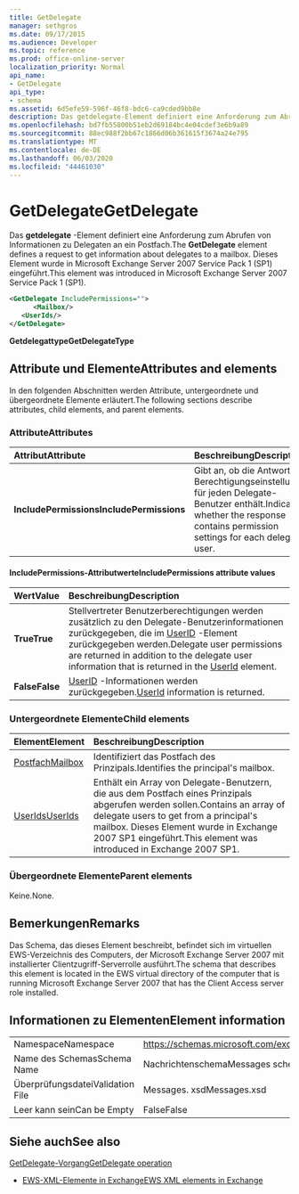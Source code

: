 ```yaml
---
title: GetDelegate
manager: sethgros
ms.date: 09/17/2015
ms.audience: Developer
ms.topic: reference
ms.prod: office-online-server
localization_priority: Normal
api_name:
- GetDelegate
api_type:
- schema
ms.assetid: 6d5efe59-596f-46f8-bdc6-ca9cded9bb8e
description: Das getdelegate-Element definiert eine Anforderung zum Abrufen von Informationen zu Delegaten an ein Postfach. Dieses Element wurde in Microsoft Exchange Server 2007 Service Pack 1 (SP1) eingeführt.
ms.openlocfilehash: bd7fb55800b51eb2d69184bc4e04cdef3e6b9a89
ms.sourcegitcommit: 88ec988f2bb67c1866d06b361615f3674a24e795
ms.translationtype: MT
ms.contentlocale: de-DE
ms.lasthandoff: 06/03/2020
ms.locfileid: "44461030"
---
```

# <a name="getdelegate"></a><span data-ttu-id="89bf8-104">GetDelegate</span><span class="sxs-lookup"><span data-stu-id="89bf8-104">GetDelegate</span></span>

<span data-ttu-id="89bf8-105">Das **getdelegate** -Element definiert eine Anforderung zum Abrufen von Informationen zu Delegaten an ein Postfach.</span><span class="sxs-lookup"><span data-stu-id="89bf8-105">The **GetDelegate** element defines a request to get information about delegates to a mailbox.</span></span> <span data-ttu-id="89bf8-106">Dieses Element wurde in Microsoft Exchange Server 2007 Service Pack 1 (SP1) eingeführt.</span><span class="sxs-lookup"><span data-stu-id="89bf8-106">This element was introduced in Microsoft Exchange Server 2007 Service Pack 1 (SP1).</span></span> 
  
```xml
<GetDelegate IncludePermissions="">
      <Mailbox/>
   <UserIds/>
</GetDelegate>
```

 <span data-ttu-id="89bf8-107">**Getdelegattype**</span><span class="sxs-lookup"><span data-stu-id="89bf8-107">**GetDelegateType**</span></span>
## <a name="attributes-and-elements"></a><span data-ttu-id="89bf8-108">Attribute und Elemente</span><span class="sxs-lookup"><span data-stu-id="89bf8-108">Attributes and elements</span></span>

<span data-ttu-id="89bf8-109">In den folgenden Abschnitten werden Attribute, untergeordnete und übergeordnete Elemente erläutert.</span><span class="sxs-lookup"><span data-stu-id="89bf8-109">The following sections describe attributes, child elements, and parent elements.</span></span>
  
### <a name="attributes"></a><span data-ttu-id="89bf8-110">Attribute</span><span class="sxs-lookup"><span data-stu-id="89bf8-110">Attributes</span></span>

|<span data-ttu-id="89bf8-111">**Attribut**</span><span class="sxs-lookup"><span data-stu-id="89bf8-111">**Attribute**</span></span>|<span data-ttu-id="89bf8-112">**Beschreibung**</span><span class="sxs-lookup"><span data-stu-id="89bf8-112">**Description**</span></span>|
|:-----|:-----|
|<span data-ttu-id="89bf8-113">**IncludePermissions**</span><span class="sxs-lookup"><span data-stu-id="89bf8-113">**IncludePermissions**</span></span> <br/> |<span data-ttu-id="89bf8-114">Gibt an, ob die Antwort Berechtigungseinstellungen für jeden Delegate-Benutzer enthält.</span><span class="sxs-lookup"><span data-stu-id="89bf8-114">Indicates whether the response contains permission settings for each delegate user.</span></span>  <br/> |
   
#### <a name="includepermissions-attribute-values"></a><span data-ttu-id="89bf8-115">IncludePermissions-Attributwerte</span><span class="sxs-lookup"><span data-stu-id="89bf8-115">IncludePermissions attribute values</span></span>

|<span data-ttu-id="89bf8-116">**Wert**</span><span class="sxs-lookup"><span data-stu-id="89bf8-116">**Value**</span></span>|<span data-ttu-id="89bf8-117">**Beschreibung**</span><span class="sxs-lookup"><span data-stu-id="89bf8-117">**Description**</span></span>|
|:-----|:-----|
|<span data-ttu-id="89bf8-118">**True**</span><span class="sxs-lookup"><span data-stu-id="89bf8-118">**True**</span></span> <br/> |<span data-ttu-id="89bf8-119">Stellvertreter Benutzerberechtigungen werden zusätzlich zu den Delegate-Benutzerinformationen zurückgegeben, die im [UserID](userid.md) -Element zurückgegeben werden.</span><span class="sxs-lookup"><span data-stu-id="89bf8-119">Delegate user permissions are returned in addition to the delegate user information that is returned in the [UserId](userid.md) element.</span></span>  <br/> |
|<span data-ttu-id="89bf8-120">**False**</span><span class="sxs-lookup"><span data-stu-id="89bf8-120">**False**</span></span> <br/> |<span data-ttu-id="89bf8-121">[UserID](userid.md) -Informationen werden zurückgegeben.</span><span class="sxs-lookup"><span data-stu-id="89bf8-121">[UserId](userid.md) information is returned.</span></span>  <br/> |
   
### <a name="child-elements"></a><span data-ttu-id="89bf8-122">Untergeordnete Elemente</span><span class="sxs-lookup"><span data-stu-id="89bf8-122">Child elements</span></span>

|<span data-ttu-id="89bf8-123">**Element**</span><span class="sxs-lookup"><span data-stu-id="89bf8-123">**Element**</span></span>|<span data-ttu-id="89bf8-124">**Beschreibung**</span><span class="sxs-lookup"><span data-stu-id="89bf8-124">**Description**</span></span>|
|:-----|:-----|
|[<span data-ttu-id="89bf8-125">Postfach</span><span class="sxs-lookup"><span data-stu-id="89bf8-125">Mailbox</span></span>](mailbox.md) <br/> |<span data-ttu-id="89bf8-126">Identifiziert das Postfach des Prinzipals.</span><span class="sxs-lookup"><span data-stu-id="89bf8-126">Identifies the principal's mailbox.</span></span>  <br/> |
|[<span data-ttu-id="89bf8-127">UserIds</span><span class="sxs-lookup"><span data-stu-id="89bf8-127">UserIds</span></span>](userids.md) <br/> |<span data-ttu-id="89bf8-128">Enthält ein Array von Delegate-Benutzern, die aus dem Postfach eines Prinzipals abgerufen werden sollen.</span><span class="sxs-lookup"><span data-stu-id="89bf8-128">Contains an array of delegate users to get from a principal's mailbox.</span></span> <span data-ttu-id="89bf8-129">Dieses Element wurde in Exchange 2007 SP1 eingeführt.</span><span class="sxs-lookup"><span data-stu-id="89bf8-129">This element was introduced in Exchange 2007 SP1.</span></span>  <br/> |
   
### <a name="parent-elements"></a><span data-ttu-id="89bf8-130">Übergeordnete Elemente</span><span class="sxs-lookup"><span data-stu-id="89bf8-130">Parent elements</span></span>

<span data-ttu-id="89bf8-131">Keine.</span><span class="sxs-lookup"><span data-stu-id="89bf8-131">None.</span></span>
  
## <a name="remarks"></a><span data-ttu-id="89bf8-132">Bemerkungen</span><span class="sxs-lookup"><span data-stu-id="89bf8-132">Remarks</span></span>

<span data-ttu-id="89bf8-133">Das Schema, das dieses Element beschreibt, befindet sich im virtuellen EWS-Verzeichnis des Computers, der Microsoft Exchange Server 2007 mit installierter Clientzugriff-Serverrolle ausführt.</span><span class="sxs-lookup"><span data-stu-id="89bf8-133">The schema that describes this element is located in the EWS virtual directory of the computer that is running Microsoft Exchange Server 2007 that has the Client Access server role installed.</span></span>
  
## <a name="element-information"></a><span data-ttu-id="89bf8-134">Informationen zu Elementen</span><span class="sxs-lookup"><span data-stu-id="89bf8-134">Element information</span></span>

|||
|:-----|:-----|
|<span data-ttu-id="89bf8-135">Namespace</span><span class="sxs-lookup"><span data-stu-id="89bf8-135">Namespace</span></span>  <br/> |https://schemas.microsoft.com/exchange/services/2006/messages  <br/> |
|<span data-ttu-id="89bf8-136">Name des Schemas</span><span class="sxs-lookup"><span data-stu-id="89bf8-136">Schema Name</span></span>  <br/> |<span data-ttu-id="89bf8-137">Nachrichtenschema</span><span class="sxs-lookup"><span data-stu-id="89bf8-137">Messages schema</span></span>  <br/> |
|<span data-ttu-id="89bf8-138">Überprüfungsdatei</span><span class="sxs-lookup"><span data-stu-id="89bf8-138">Validation File</span></span>  <br/> |<span data-ttu-id="89bf8-139">Messages. xsd</span><span class="sxs-lookup"><span data-stu-id="89bf8-139">Messages.xsd</span></span>  <br/> |
|<span data-ttu-id="89bf8-140">Leer kann sein</span><span class="sxs-lookup"><span data-stu-id="89bf8-140">Can be Empty</span></span>  <br/> |<span data-ttu-id="89bf8-141">False</span><span class="sxs-lookup"><span data-stu-id="89bf8-141">False</span></span>  <br/> |
   
## <a name="see-also"></a><span data-ttu-id="89bf8-142">Siehe auch</span><span class="sxs-lookup"><span data-stu-id="89bf8-142">See also</span></span>



[<span data-ttu-id="89bf8-143">GetDelegate-Vorgang</span><span class="sxs-lookup"><span data-stu-id="89bf8-143">GetDelegate operation</span></span>](getdelegate-operation.md)


- [<span data-ttu-id="89bf8-144">EWS-XML-Elemente in Exchange</span><span class="sxs-lookup"><span data-stu-id="89bf8-144">EWS XML elements in Exchange</span></span>](ews-xml-elements-in-exchange.md)

